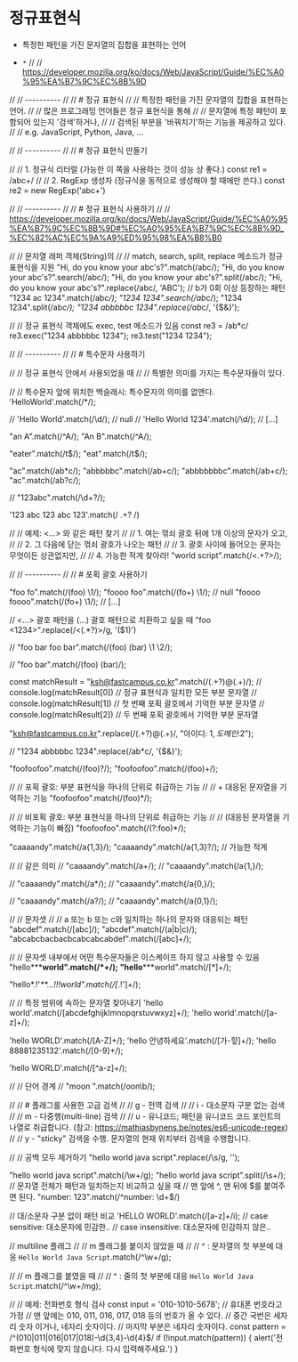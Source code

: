 # 정규표현식

- 특정한 패턴을 가진 문자열의 집합을 표현하는 언어

- `*`
  // // https://developer.mozilla.org/ko/docs/Web/JavaScript/Guide/%EC%A0%95%EA%B7%9C%EC%8B%9D

// // ----------
// // # 정규 표현식
// // 특정한 패턴을 가진 문자열의 집합을 표현하는 언어.
// // 많은 프로그래밍 언어들은 정규 표현식을 통해
// // 문자열에 특정 패턴이 포함되어 있는지 '검색'하거나,
// // 검색된 부분을 '바꿔치기'하는 기능을 제공하고 있다.
// // e.g. JavaScript, Python, Java, ...

// // ----------
// // # 정규 표현식 만들기

// // 1. 정규식 리터럴 (가능한 이 쪽을 사용하는 것이 성능 상 좋다.)
const re1 = /abc+/
// // 2. RegExp 생성자 (정규식을 동적으로 생성해야 할 때에만 쓴다.)
const re2 = new RegExp('abc+')

// // ----------
// // # 정규 표현식 사용하기
// // https://developer.mozilla.org/ko/docs/Web/JavaScript/Guide/%EC%A0%95%EA%B7%9C%EC%8B%9D#%EC%A0%95%EA%B7%9C%EC%8B%9D_%EC%82%AC%EC%9A%A9%ED%95%98%EA%B8%B0

// // 문자열 래퍼 객체(String)의
// // match, search, split, replace 메소드가 정규 표현식을 지원
"Hi, do you know your abc's?".match(/abc/);
"Hi, do you know your abc's?".search(/abc/);
"Hi, do you know your abc's?".split(/abc/);
"Hi, do you know your abc's?".replace(/abc/, 'ABC');
// b가 0회 이상 등장하는 패턴
"1234 ac 1234".match(/ab*c/);
"1234 1234".search(/ab*c/);
"1234 1234".split(/ab*c/);
"1234 abbbbbc 1234".replace(/ab*c/, '{\$&}');

// // 정규 표현식 객체에도 exec, test 메소드가 있음
const re3 = /ab\*c/
re3.exec("1234 abbbbbc 1234");
re3.test("1234 1234");

// // ----------
// // # 특수문자 사용하기

// // 정규 표현식 안에서 사용되었을 때
// // 특별한 의미를 가지는 특수문자들이 있다.

// // 특수문자 앞에 위치한 백슬래시: 특수문자의 의미를 없앤다.
'HelloWorld'.match(/\*/);

// 'Hello World'.match(/\d/); // null
// 'Hello World 1234'.match(/\d/); // [...]

"an A".match(/^A/);
"An B".match(/^A/);

"eater".match(/t$/);
"eat".match(/t$/);

"ac".match(/ab\*c/);
"abbbbbc".match(/ab+c/);
"abbbbbbbc".match(/ab+c/);
"ac".match(/ab?c/);

// "123abc".match(/\d+?/);

'123 abc 123 abc 123'.match(/ .+? /)

// // 예제: <...> 와 같은 패턴 찾기
// // 1. 여는 꺾쇠 괄호 뒤에 1개 이상의 문자가 오고,
// // 2. 그 다음에 닫는 꺾쇠 괄호가 나오는 패턴
// // 3. 괄호 사이에 들어오는 문자는 무엇이든 상관없지만,
// // 4. 가능한 적게 찾아라!
"<hello>world <java>script".match(/\<.+?\>/);

// // ----------
// // # 포획 괄호 사용하기

"foo fo".match(/(foo) \1/);
"foooo foo".match(/(fo+) \1/); // null
"foooo foooo".match(/(fo+) \1/); // [...]

// <...> 괄호 패턴을 (...) 괄호 패턴으로 치환하고 싶을 때
"foo <bar> <asdf> <1234>".replace(/\<(.\*?)\>/g, '(\$1)')

// "foo bar foo bar".match(/(foo) (bar) \1 \2/);

// "foo bar".match(/(foo) (bar)/);

const matchResult = "ksh@fastcampus.co.kr".match(/(.+?)@(.+)/);
// console.log(matchResult[0]) // 정규 표현식과 일치한 모든 부분 문자열
// console.log(matchResult[1]) // 첫 번째 포획 괄호에서 기억한 부분 문자열
// console.log(matchResult[2]) // 두 번째 포획 괄호에서 기억한 부분 문자열

"ksh@fastcampus.co.kr".replace(/(.+?)@(.+)/, "아이디: $1, 도메인:$2");

// "1234 abbbbbc 1234".replace(/ab\*c/, '{\$&}');

"foofoofoo".match(/(foo)?/);
"foofoofoo".match(/(foo)+/);

// // 포획 괄호: 부분 표현식을 하나의 단위로 취급하는 기능
// // + 대응된 문자열을 기억하는 기능
"foofoofoo".match(/(foo)\*/);

// // 비포획 괄호: 부분 표현식을 하나의 단위로 취급하는 기능
// // (대응된 문자열을 기억하는 기능이 빠짐)
"foofoofoo".match(/(?:foo)\*/);

"caaaandy".match(/a{1,3}/);
"caaaandy".match(/a{1,3}?/); // 가능한 적게

// // 같은 의미
// "caaaandy".match(/a+/);
// "caaaandy".match(/a{1,}/);

// "caaaandy".match(/a\*/);
// "caaaandy".match(/a{0,}/);

// "caaaandy".match(/a?/);
// "caaaandy".match(/a{0,1}/);

// // 문자셋
// // a 또는 b 또는 c와 일치하는 하나의 문자와 대응되는 패턴
"abcdef".match(/[abc]/);
"abcdef".match(/(a|b|c)/);
"abcabcbacbacbcabcabcabdef".match(/[abc]+/);

// // 문자셋 내부에서 어떤 특수문자들은 이스케이프 하지 않고 사용할 수 있음
"hello**\***world".match(/\*+/);
"hello**\***world".match(/[*]+/);

"hello\*.!'_\*\*...!!!world".match(/[_.!']+/);

// // 특정 범위에 속하는 문자열 찾아내기
'hello world'.match(/[abcdefghijklmnopqrstuvwxyz]+/);
'hello world'.match(/[a-z]+/);

'hello WORLD'.match(/[A-Z]+/);
'hello 안녕하세요'.match(/[가-힣]+/);
'hello 88881235132'.match(/[0-9]+/);

'hello WORLD'.match(/[^a-z]+/);

// // 단어 경계
// "moon ".match(/oon\b/);

// // # 플래그를 사용한 고급 검색
// // g - 전역 검색
// // i - 대소문자 구분 없는 검색
// // m - 다중행(multi-line) 검색
// // u - 유니코드; 패턴을 유니코드 코드 포인트의 나열로 취급합니다. (참고: https://mathiasbynens.be/notes/es6-unicode-regex)
// // y - "sticky" 검색을 수행. 문자열의 현재 위치부터 검색을 수행합니다.

// // 공백 모두 제거하기
"hello world java script".replace(/\s/g, '');

"hello world java script".match(/\w+/g);
"hello world java script".split(/\s+/);
// 문자열 전체가 패턴과 일치하는지 비교하고 싶을 때
// 맨 앞에 ^, 맨 뒤에 $를 붙여주면 된다.
"number: 123".match(/^number: \d+$/)

// 대/소문자 구분 없이 패턴 비교
'HELLO WORLD'.match(/[a-z]+/i);
// case sensitive: 대소문자에 민감한..
// case insensitive: 대소문자에 민감하지 않은..

// multiline 플래그
// // m 플래그를 붙이지 않았을 때
// // ^ : 문자열의 첫 부분에 대응
`Hello World Java Script`.match(/^\w+/g);

// // m 플래그를 붙였을 때
// // ^ : 줄의 첫 부분에 대응
`Hello World Java Script`.match(/^\w+/mg);

// // 예제: 전화번호 형식 검사
const input = '010-1010-5678';
// 휴대폰 번호라고 가정
// 맨 앞에는 010, 011, 016, 017, 018 등의 번호가 올 수 있다.
// 중간 국번은 세자리 숫자 이거나, 네자리 숫자이다.
// 마지막 부분은 네자리 숫자이다.
const pattern = /^(010|011|016|017|018)-\d{3,4}-\d{4}\$/
if (!input.match(pattern)) {
alert('전화번호 형식에 맞지 않습니다. 다시 입력해주세요.')
}
